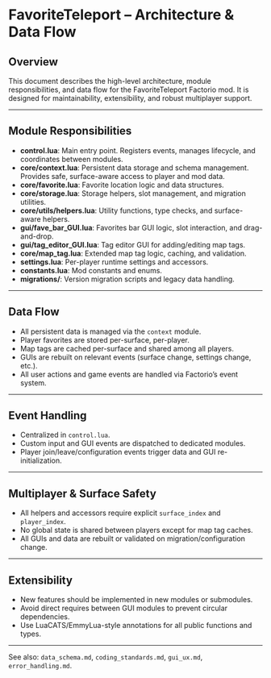 # FavoriteTeleport – Architecture & Data Flow

## Overview
This document describes the high-level architecture, module responsibilities, and data flow for the FavoriteTeleport Factorio mod. It is designed for maintainability, extensibility, and robust multiplayer support.

---

## Module Responsibilities

- **control.lua**: Main entry point. Registers events, manages lifecycle, and coordinates between modules.
- **core/context.lua**: Persistent data storage and schema management. Provides safe, surface-aware access to player and mod data.
- **core/favorite.lua**: Favorite location logic and data structures.
- **core/storage.lua**: Storage helpers, slot management, and migration utilities.
- **core/utils/helpers.lua**: Utility functions, type checks, and surface-aware helpers.
- **gui/fave_bar_GUI.lua**: Favorites bar GUI logic, slot interaction, and drag-and-drop.
- **gui/tag_editor_GUI.lua**: Tag editor GUI for adding/editing map tags.
- **core/map_tag.lua**: Extended map tag logic, caching, and validation.
- **settings.lua**: Per-player runtime settings and accessors.
- **constants.lua**: Mod constants and enums.
- **migrations/**: Version migration scripts and legacy data handling.

---

## Data Flow

- All persistent data is managed via the `context` module.
- Player favorites are stored per-surface, per-player.
- Map tags are cached per-surface and shared among all players.
- GUIs are rebuilt on relevant events (surface change, settings change, etc.).
- All user actions and game events are handled via Factorio’s event system.

---

## Event Handling

- Centralized in `control.lua`.
- Custom input and GUI events are dispatched to dedicated modules.
- Player join/leave/configuration events trigger data and GUI re-initialization.

---

## Multiplayer & Surface Safety

- All helpers and accessors require explicit `surface_index` and `player_index`.
- No global state is shared between players except for map tag caches.
- All GUIs and data are rebuilt or validated on migration/configuration change.

---

## Extensibility

- New features should be implemented in new modules or submodules.
- Avoid direct requires between GUI modules to prevent circular dependencies.
- Use LuaCATS/EmmyLua-style annotations for all public functions and types.

---

See also: `data_schema.md`, `coding_standards.md`, `gui_ux.md`, `error_handling.md`.
